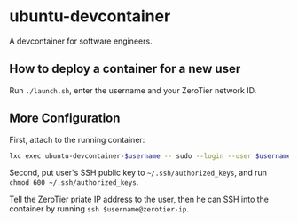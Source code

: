 # ubuntu-devcontainer

A devcontainer for software engineers.

## How to deploy a container for a new user

Run `./launch.sh`, enter the username and your ZeroTier network ID.

## More Configuration

First, attach to the running container:

```bash
lxc exec ubuntu-devcontainer-$username -- sudo --login --user $username
```

Second, put user's SSH public key to `~/.ssh/authorized_keys`, and run `chmod 600 ~/.ssh/authorized_keys`.

Tell the ZeroTier priate IP address to the user, then he can SSH into the container by running `ssh $username@zerotier-ip`.
